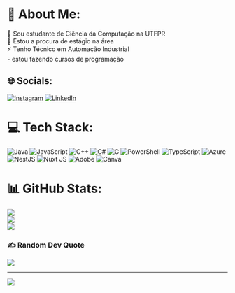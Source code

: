 # 💫 About Me:
🔭 Sou estudante de Ciência da Computação na UTFPR<br>🌱 Estou a procura de estágio na área<br>⚡ Tenho Técnico em Automação Industrial <br>- estou fazendo cursos de programação


## 🌐 Socials:
[![Instagram](https://img.shields.io/badge/Instagram-%23E4405F.svg?logo=Instagram&logoColor=white)](https://instagram.com/josedulonghi) [![LinkedIn](https://img.shields.io/badge/LinkedIn-%230077B5.svg?logo=linkedin&logoColor=white)](https://www.linkedin.com/in/jos%C3%A9-eduardo-longhi-487459229/) 

# 💻 Tech Stack:
![Java](https://img.shields.io/badge/java-%23ED8B00.svg?style=flat&logo=openjdk&logoColor=white) ![JavaScript](https://img.shields.io/badge/javascript-%23323330.svg?style=flat&logo=javascript&logoColor=%23F7DF1E) ![C++](https://img.shields.io/badge/c++-%2300599C.svg?style=flat&logo=c%2B%2B&logoColor=white) ![C#](https://img.shields.io/badge/c%23-%23239120.svg?style=flat&logo=csharp&logoColor=white) ![C](https://img.shields.io/badge/c-%2300599C.svg?style=flat&logo=c&logoColor=white) ![PowerShell](https://img.shields.io/badge/PowerShell-%235391FE.svg?style=flat&logo=powershell&logoColor=white) ![TypeScript](https://img.shields.io/badge/typescript-%23007ACC.svg?style=flat&logo=typescript&logoColor=white) ![Azure](https://img.shields.io/badge/azure-%230072C6.svg?style=flat&logo=microsoftazure&logoColor=white) ![NestJS](https://img.shields.io/badge/nestjs-%23E0234E.svg?style=flat&logo=nestjs&logoColor=white) ![Nuxt JS](https://img.shields.io/badge/Nuxt-002E3B?style=flat&logo=nuxt.js&logoColor=#00DC82) ![Adobe](https://img.shields.io/badge/adobe-%23FF0000.svg?style=flat&logo=adobe&logoColor=white) ![Canva](https://img.shields.io/badge/Canva-%2300C4CC.svg?style=flat&logo=Canva&logoColor=white)
# 📊 GitHub Stats:
![](https://github-readme-stats.vercel.app/api?username=joselonghidev&theme=dracula&hide_border=false&include_all_commits=false&count_private=false)<br/>
![](https://github-readme-streak-stats.herokuapp.com/?user=joselonghidev&theme=dracula&hide_border=false)<br/>
![](https://github-readme-stats.vercel.app/api/top-langs/?username=joselonghidev&theme=dracula&hide_border=false&include_all_commits=false&count_private=false&layout=compact)

### ✍️ Random Dev Quote
![](https://quotes-github-readme.vercel.app/api?type=horizontal&theme=radical)

---
[![](https://visitcount.itsvg.in/api?id=joselonghidev&icon=0&color=0)](https://visitcount.itsvg.in)

<!-- Proudly created with GPRM ( https://gprm.itsvg.in ) -->
